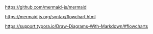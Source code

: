 https://github.com/mermaid-js/mermaid

https://mermaid.js.org/syntax/flowchart.html

https://support.typora.io/Draw-Diagrams-With-Markdown/#flowcharts
